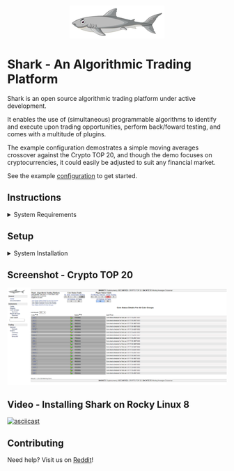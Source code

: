 <p align="center">
  <img src="https://github.com/danielneil/Shark/blob/main/shark/files/shark_ui_patches/logofullsize.png?raw=true">
</p>

# Shark - An Algorithmic Trading Platform

Shark is an open source algorithmic trading platform under active development.

It enables the use of (simultaneous) programmable algorithms to identify and execute upon trading opportunities, perform back/foward testing, and comes with a multitude of plugins.

The example configuration demostrates a simple moving averages crossover against the Crypto TOP 20, and though the demo focuses on cryptocurrencies, it could easily be adjusted to suit any financial market.  

See the example [configuration](https://github.com/danielneil/Shark-Config) to get started.

## Instructions 

<details>
<summary>System Requirements</summary>
<br>
  
| Operating System | CPU  | RAM | DISK |
| ------------- | ------------- | ------------- | ------------- |
| Rocky Linux 8+         | 4 CPU   | 8 GB |80 GB  |
  
</details>


## Setup

<details>
<summary>System Installation</summary>
<br>
  
1. Prepare a vanilla Rocky Linux (server instance) with VirtualBox ([help](https://kifarunix.com/install-rocky-linux-8-on-virtualbox/)).

2. Install epel ([help](https://www.how2shout.com/linux/how-to-enable-epel-repository-on-rocky-linux-8)).
  
3. Install ansible ([help](https://www.how2shout.com/linux/how-to-install-ansible-on-rocky-linux-8-or-almalinux/)).

4. Install Git ([help](https://tastethelinux.com/2021/08/06/how-to-install-git-on-rocky-linux-8-ec2-aws/)).

5. Open a terminal, and run:
```
git clone https://github.com/danielneil/Shark.git && cd Shark && ./build.sh
```
6. Navigate to http://shark-server/nagios (web credentials are shark/shark).
</details>


## Screenshot - Crypto TOP 20

<p align="center">
  <img src="https://github.com/danielneil/Shark/blob/main/shark/files/screenshots/shark-crypto.png?raw=true">
</p>

## Video - Installing Shark on Rocky Linux 8

[![asciicast](https://asciinema.org/a/460006.svg)](https://asciinema.org/a/460006)

## Contributing 

Need help? Visit us on [Reddit](https://www.reddit.com/r/shark)!
